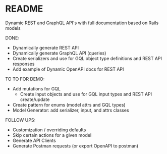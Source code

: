 # README

Dynamic REST and GraphQL API's with full documentation based on Rails models

DONE:

* Dynamically generate REST API
* Dynamically generate GraphQL API (queries)
* Create serializers and use for GQL object type definitions and REST API responses
* Add example of Dynamic OpenAPI docs for REST API

TO TO FOR DEMO:

* Add mutations for GQL
  * Create input objects and use for GQL input types and REST API create/update
* Create pattern for enums (model attrs and GQL types)
* Model Generator: add serializer, input, and attrs classes

FOLLOW UPS:

* Customization / overriding defaults
* Skip certain actions for a given model
* Generate API Clients
* Generate Postman requests (or export OpenAPI to postman)
